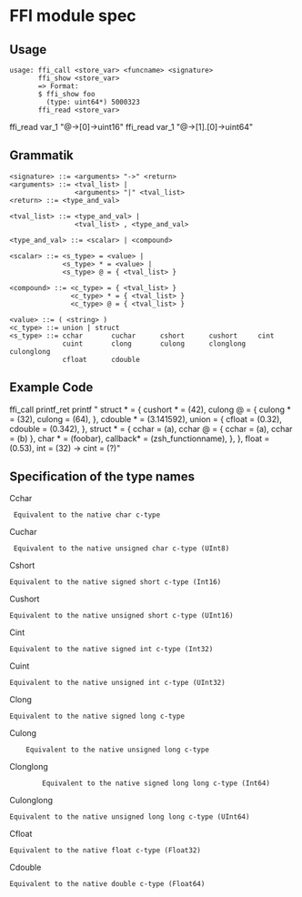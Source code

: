 # FFI module spec
## Usage
    usage: ffi_call <store_var> <funcname> <signature>
           ffi_show <store_var>
           => Format: 
           $ ffi_show foo
             (type: uint64*) 5000323
           ffi_read <store_var> 

ffi_read var_1 "@->[0]->uint16"
ffi_read var_1 "@->[1].[0]->uint64"

## Grammatik
    <signature> ::= <arguments> "->" <return>
    <arguments> ::= <tval_list> |
                    <arguments> "|" <tval_list>
    <return> ::= <type_and_val>

    <tval_list> ::= <type_and_val> |
                    <tval_list> , <type_and_val>

    <type_and_val> ::= <scalar> | <compound>

    <scalar> ::= <s_type> = <value> |
                 <s_type> * = <value> |
                 <s_type> @ = { <tval_list> }

    <compound> ::= <c_type> = { <tval_list> }
                   <c_type> * = { <tval_list> }
                   <c_type> @ = { <tval_list> }

    <value> ::= ( <string> )
    <c_type> ::= union | struct
    <s_type> ::= cchar       cuchar      cshort      cushort     cint        
                 cuint       clong       culong      clonglong   culonglong  
                 cfloat      cdouble     

## Example Code
ffi_call printf_ret printf "
    struct * = {
        cushort * = (42),
        culong @ = {
            culong * = (32), 
            culong = (64),
        },
        cdouble * = (3.141592), 
        union = {
            cfloat = (0.32),
            cdouble = (0.342),
        },
        struct * = {
            cchar = (a),
            cchar @ = {
                cchar = (a), 
                cchar = (b)
            },
            char * = (foobar),
            callback* = (zsh_functionname),
        },
    }, float = (0.53), int = (32) -> cint = (?)"


## Specification of the type names
Cchar

     Equivalent to the native char c-type

Cuchar

     Equivalent to the native unsigned char c-type (UInt8)

Cshort

    Equivalent to the native signed short c-type (Int16)

Cushort

    Equivalent to the native unsigned short c-type (UInt16)

Cint

    Equivalent to the native signed int c-type (Int32)

Cuint

    Equivalent to the native unsigned int c-type (UInt32)

Clong

    Equivalent to the native signed long c-type

Culong

        Equivalent to the native unsigned long c-type

Clonglong

            Equivalent to the native signed long long c-type (Int64)

Culonglong

    Equivalent to the native unsigned long long c-type (UInt64)

Cfloat

    Equivalent to the native float c-type (Float32)

Cdouble

    Equivalent to the native double c-type (Float64)
